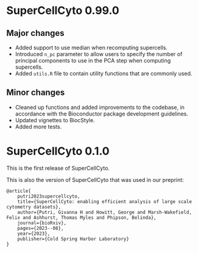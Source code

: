 # SuperCellCyto 0.99.0

## Major changes
* Added support to use median when recomputing supercells.
* Introduced `n_pc` parameter to allow users to specify the number of 
principal components to use in the PCA step when computing supercells.
* Added `utils.R` file to contain utility functions that are commonly used.

## Minor changes
* Cleaned up functions and added improvements to the codebase, in accordance
with the Bioconductor package development guidelines.
* Updated vignettes to BiocStyle.
* Added more tests.

# SuperCellCyto 0.1.0

This is the first release of SuperCellCyto.

This is also the version of SuperCellCyto that was used in our preprint:

```
@article{
    putri2023supercellcyto,
    title={SuperCellCyto: enabling efficient analysis of large scale cytometry datasets},
    author={Putri, Givanna H and Howitt, George and Marsh-Wakefield, Felix and Ashhurst, Thomas Myles and Phipson, Belinda},
    journal={bioRxiv},
    pages={2023--08},
    year={2023},
    publisher={Cold Spring Harbor Laboratory}
}
```
